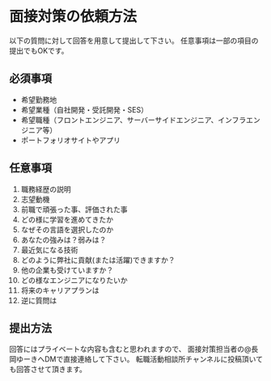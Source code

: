 # 面接対策の依頼方法

以下の質問に対して回答を用意して提出して下さい。
任意事項は一部の項目の提出でもOKです。

## 必須事項
- 希望勤務地
- 希望業種（自社開発・受託開発・SES）
- 希望職種（フロントエンジニア、サーバーサイドエンジニア、インフラエンジニア等）
- ポートフォリオサイトやアプリ

## 任意事項
1. 職務経歴の説明
2. 志望動機
3. 前職で頑張った事、評価された事
4. どの様に学習を進めてきたか
5. なぜその言語を選択したのか
6. あなたの強みは？弱みは？
7. 最近気になる技術
8. どのように弊社に貢献(または活躍)できますか？
9. 他の企業も受けていますか？
10. どの様なエンジニアになりたいか
11. 将来のキャリアプランは
12. 逆に質問は

## 提出方法

回答にはプライベートな内容も含むと思われますので、
面接対策担当者の@長岡ゆーきへDMで直接連絡して下さい。
転職活動相談所チャンネルに投稿頂いても回答させて頂きます。
